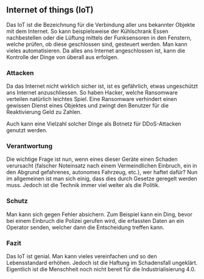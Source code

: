 ## Internet of things (IoT)
Das IoT ist die Bezeichnung für die Verbindung aller uns bekannter Objekte mit dem Internet. So kann beispielsweise der Kühlschrank Essen nachbestellen oder die Lüftung mittels der Funksensoren in den Fenstern, welche prüfen, ob diese geschlossen sind, gesteuert werden. Man kann vieles automatisieren. Da alles ans Internet angeschlossen ist, kann die Kontrolle der Dinge von überall aus erfolgen.





### Attacken
Da das Internet nicht wirklich sicher ist, ist es gefährlich, etwas ungeschützt ans Internet anzuschliessen. So haben Hacker, welche Ransomware verteilen natürlich leichtes Spiel. Eine Ransomware verhindert einen gewissen Dienst eines Objektes und zwingt den Benutzer für die Reaktivierung Geld zu Zahlen.


Auch kann eine Vielzahl solcher Dinge als Botnetz für DDoS-Attacken genutzt werden.





### Verantwortung
Die wichtige Frage ist nun, wenn eines dieser Geräte einen Schaden verursacht (falscher Noteinsatz nach einem Vermeindlichen Einbruch, ein in den Abgrund gefahrenes, autonomes Fahrzeug, etc.), wer haftet dafür? Nun im allgemeinen ist man sich einig, dass dies durch Gesetze geregelt werden muss. Jedoch ist die Technik immer viel weiter als die Politik.





### Schutz
Man kann sich gegen Fehler absichern. Zum Beispiel kann ein Ding, bevor bei einem Einbruch die Polizei gerufen wird, die erfassten Daten an ein Operator senden, welcher dann die Entscheidung treffen kann.





### Fazit
Das IoT ist genial. Man kann vieles vereinfachen und so den Lebensstandard erhöhen. Jedoch ist die Haftung im Schadensfall ungeklärt. Eigentlich ist die Menschheit noch nicht bereit für die Industrialisierung 4.0.